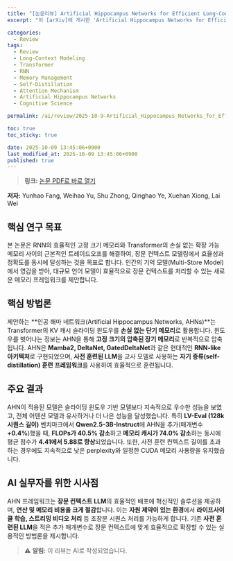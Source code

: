 ```yaml
---
title: "[논문리뷰] Artificial Hippocampus Networks for Efficient Long-Context Modeling"
excerpt: "이 [arXiv]에 게시한 'Artificial Hippocampus Networks for Efficient Long-Context Modeling' 논문에 대한 자세한 리뷰입니다."

categories:
  - Review
tags:
  - Review
  - Long-Context Modeling
  - Transformer
  - RNN
  - Memory Management
  - Self-Distillation
  - Attention Mechanism
  - Artificial Hippocampus Networks
  - Cognitive Science

permalink: /ai/review/2025-10-9-Artificial_Hippocampus_Networks_for_Efficient_Long-Context_Modeling/

toc: true
toc_sticky: true

date: 2025-10-09 13:45:06+0900
last_modified_at: 2025-10-09 13:45:06+0900
published: true
---
```

> **링크:** [논문 PDF로 바로 열기](https://arxiv.org/abs/2510.07318)

**저자:** Yunhao Fang, Weihao Yu, Shu Zhong, Qinghao Ye, Xuehan Xiong, Lai Wei



## 핵심 연구 목표
본 논문은 RNN의 효율적인 고정 크기 메모리와 Transformer의 손실 없는 확장 가능 메모리 사이의 근본적인 트레이드오프를 해결하여, 장문 컨텍스트 모델링에서 효율성과 정확도를 동시에 달성하는 것을 목표로 합니다. 인간의 기억 모델(Multi-Store Model)에서 영감을 받아, 대규모 언어 모델이 효율적으로 장문 컨텍스트를 처리할 수 있는 새로운 메모리 프레임워크를 제안합니다.

## 핵심 방법론
제안하는 **인공 해마 네트워크(Artificial Hippocampus Networks, AHNs)**는 Transformer의 KV 캐시 슬라이딩 윈도우를 **손실 없는 단기 메모리**로 활용합니다. 윈도우를 벗어나는 정보는 AHN을 통해 **고정 크기의 압축된 장기 메모리**로 반복적으로 압축됩니다. AHN은 **Mamba2, DeltaNet, GatedDeltaNet**과 같은 현대적인 **RNN-like 아키텍처**로 구현되었으며, **사전 훈련된 LLM**을 교사 모델로 사용하는 **자기 증류(self-distillation) 훈련 프레임워크**를 사용하여 효율적으로 훈련됩니다.

## 주요 결과
AHN이 적용된 모델은 슬라이딩 윈도우 기반 모델보다 지속적으로 우수한 성능을 보였고, 전체 어텐션 모델과 유사하거나 더 나은 성능을 달성했습니다. 특히 **LV-Eval (128k 시퀀스 길이)** 벤치마크에서 **Qwen2.5-3B-Instruct**에 AHN을 추가(매개변수 **+0.4%**)했을 때, **FLOPs가 40.5% 감소**하고 **메모리 캐시가 74.0% 감소**하는 동시에 평균 점수가 **4.41에서 5.88로 향상**되었습니다. 또한, 사전 훈련 컨텍스트 길이를 초과하는 경우에도 지속적으로 낮은 perplexity와 일정한 CUDA 메모리 사용량을 유지했습니다.

## AI 실무자를 위한 시사점
AHN 프레임워크는 **장문 컨텍스트 LLM**의 효율적인 배포에 혁신적인 솔루션을 제공하며, **연산 및 메모리 비용을 크게 절감**합니다. 이는 **자원 제약이 있는 환경**에서 **라이프사이클 학습, 스트리밍 비디오 처리** 등 초장문 시퀀스 처리를 가능하게 합니다. 기존 **사전 훈련된 LLM**을 적은 추가 매개변수로 장문 컨텍스트에 맞게 효율적으로 확장할 수 있는 실용적인 방법론을 제시합니다.

> ⚠️ **알림:** 이 리뷰는 AI로 작성되었습니다.
